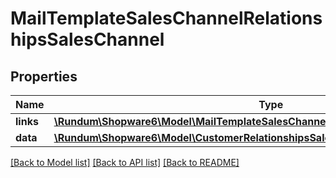 # MailTemplateSalesChannelRelationshipsSalesChannel

## Properties
Name | Type | Description | Notes
------------ | ------------- | ------------- | -------------
**links** | [**\Rundum\Shopware6\Model\MailTemplateSalesChannelRelationshipsSalesChannelLinks**](MailTemplateSalesChannelRelationshipsSalesChannelLinks.md) |  | [optional] 
**data** | [**\Rundum\Shopware6\Model\CustomerRelationshipsSalesChannelData**](CustomerRelationshipsSalesChannelData.md) |  | [optional] 

[[Back to Model list]](../../README.md#documentation-for-models) [[Back to API list]](../../README.md#documentation-for-api-endpoints) [[Back to README]](../../README.md)

